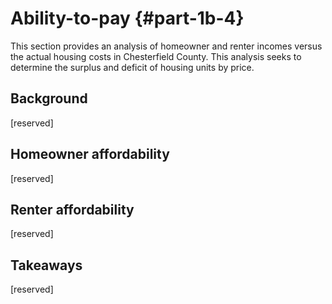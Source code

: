 # Ability-to-pay {#part-1b-4}

This section provides an analysis of homeowner and renter incomes versus the actual housing costs in Chesterfield County. This analysis seeks to determine the surplus and deficit of housing units by price. 

## Background

[reserved]



## Homeowner affordability

[reserved]



## Renter affordability

[reserved]

## Takeaways

[reserved]
